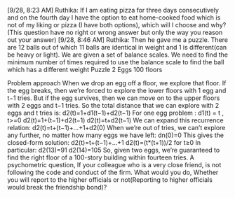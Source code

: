 [9/28, 8:23 AM] Ruthika: If I am eating pizza for three days consecutively and on the fourth day I have the option to eat home-cooked food which is not of my liking or pizza (I have both options), which will I choose and why? (This question have no right or wrong answer but only the way you reason out your answer)
[9/28, 8:46 AM] Ruthika: Then he gave me a puzzle. There are 12 balls out of which 11 balls are identical in weight and 1 is different(can be heavy or light). We are given a set of balance scales. We need to find the minimum number of times required to use the balance scale to find the ball which has a different weight
Puzzle
2 Eggs 100 floors

Problem approach
When we drop an egg off a floor, we explore that floor. If the egg breaks, then we’re forced to explore the lower floors with 1 egg and t−1 tries. But if the egg survives, then we can move on to the upper floors with 2 eggs and t−1 tries. So the total distance that we can explore with 2 eggs and t tries is:
d2(t)=1+d1(t−1)+d2(t−1)
For one egg problem : d1(t) = t , t>=0
d2(t)=1+(t−1)+d2(t−1)
d2(t)=t+d2(t−1)
We can expand this recurrence relation:
d2(t)=t+(t−1)+...+1+d2(0)
When we’re out of tries, we can’t explore any further, no matter how many eggs we have left:
dn(0)=0
This gives the closed-form solution:
d2(t)=t+(t−1)+...+1
d2(t)=(t*(t+1))/2 for t≥0
In particular:
d2(13)=91
d2(14)=105
So, given two eggs, we’re guaranteed to find the right floor of a 100-story building within fourteen tries.
A psychometric question, If your colleague who is a very close friend, is not following the code and conduct of the firm. What would you do, Whether you will report to the higher officials or not(Reporting to higher officials would break the friendship bond)?
